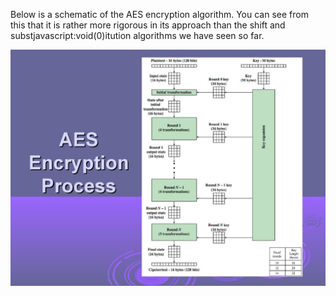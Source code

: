 Below is a schematic of the AES encryption algorithm. You can see from this that it is rather more rigorous in its approach than the shift and substjavascript:void(0)itution algorithms we have seen so far.

![](.guides/img/aes.jpg)
